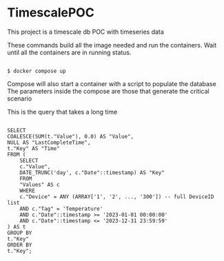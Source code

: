 # TimescalePOC
This project is a timescale db POC with timeseries data

These commands build all the image needed and run the containers.
Wait until all the containers are in running status.

```shell

$ docker compose up 
```

Compose will also start a container with a script to populate the database
The parameters inside the compose are those that generate the critical scenario

This is the query that takes a long time
```shell

SELECT
COALESCE(SUM(t."Value"), 0.0) AS "Value",
NULL AS "LastCompleteTime",
t."Key" AS "Time"
FROM (
    SELECT
    c."Value",
    DATE_TRUNC('day', c."Date"::timestamp) AS "Key"
    FROM
    "Values" AS c
    WHERE
    c."Device" = ANY (ARRAY['1', '2', ..., '300']) -- full DeviceID list
    AND c."Tag" = 'Temperature'
    AND c."Date"::timestamp >= '2023-01-01 00:00:00'
    AND c."Date"::timestamp <= '2023-12-31 23:59:59'
) AS t
GROUP BY
t."Key"
ORDER BY
t."Key";
```
